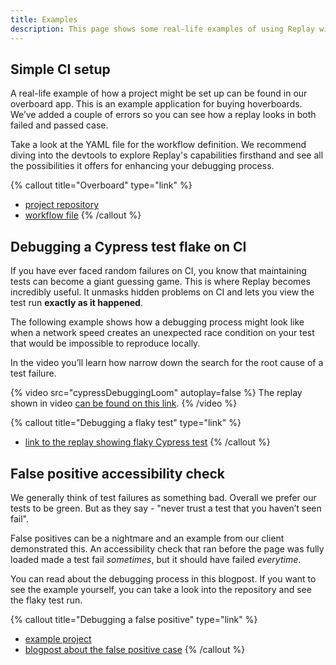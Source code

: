 ```yaml
---
title: Examples
description: This page shows some real-life examples of using Replay with a Cypress test suite. You will learn about debugging a flaky test, setting up a simple CI workflow file and find links to example repositories and projects.
---
```


## Simple CI setup
A real-life example of how a project might be set up can be found in our overboard app. This is an example application for buying hoverboards. We’ve added a couple of errors so you can see how a replay looks in both failed and passed case.

Take a look at the YAML file for the workflow definition. We recommend diving into the devtools to explore Replay's capabilities firsthand and see all the possibilities it offers for enhancing your debugging process.

{% callout title="Overboard" type="link" %}
- [project repository](https://github.com/replayio-public/overboard)
- [workflow file](https://github.com/replayio-public/overboard/blob/main/.github/workflows/cypress.yaml)
{% /callout %}

## Debugging a Cypress test flake on CI
If you have ever faced random failures on CI, you know that maintaining tests can become a giant guessing game. This is where Replay becomes incredibly useful. It unmasks hidden problems on CI and lets you view the test run **exactly as it happened**.

The following example shows how a debugging process might look like when a network speed creates an unexpected race condition on your test that would be impossible to reproduce locally.

In the video you’ll learn how narrow down the search for the root cause of a test failure.

{% video src="cypressDebuggingLoom" autoplay=false %}
The replay shown in video [can be found on this link](https://replay.help/cypress-flake-debug).
{% /video %}

{% callout title="Debugging a flaky test" type="link" %}
- [link to the replay showing flaky Cypress test](https://replay.help/cypress-flake-debug)
{% /callout %}

## False positive accessibility check
We generally think of test failures as something bad. Overall we prefer our tests to be green. But as they say - "never trust a test that you haven’t seen fail". 

False positives can be a nightmare and an example from our client demonstrated this. An accessibility check that ran before the page was fully loaded made a test fail *sometimes*, but it should have failed *everytime*.

You can read about the debugging process in this blogpost. If you want to see the example yourself, you can take a look into the repository and see the flaky test run.

{% callout title="Debugging a false positive" type="link" %}
- [example project](https://github.com/replayio/replay-examples/tree/main/examples/03_accessibility_false_positive)
- [blogpost about the false positive case](https://blog.replay.io/finding-%22false-positive%22-tests-with-replay.io)
{% /callout %}